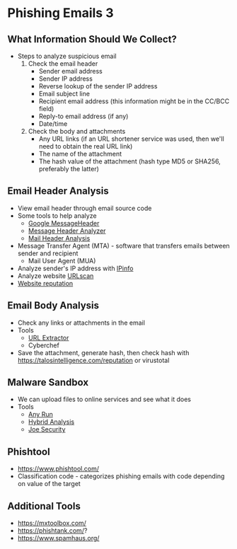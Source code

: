 # Phishing Emails 3


## What Information Should We Collect?
- Steps to analyze suspicious email
    1. Check the email header
        - Sender email address
        - Sender IP address
        - Reverse lookup of the sender IP address
        - Email subject line
        - Recipient email address (this information might be in the CC/BCC field)
        - Reply-to email address (if any)
        - Date/time
    2. Check the body and attachments
        - Any URL links (if an URL shortener service was used, then we'll need to obtain the real URL link)
        - The name of the attachment
        - The hash value of the attachment (hash type MD5 or SHA256, preferably the latter)

## Email Header Analysis
- View email header through email source code
- Some tools to help analyze
    - [Google MessageHeader](https://toolbox.googleapps.com/apps/messageheader/analyzeheader)
    - [Message Header Analyzer](https://mha.azurewebsites.net/)
    - [Mail Header Analysis](https://mailheader.org/)
- Message Transfer Agent (MTA) - software that transfers emails between sender and recipient
    - Mail User Agent (MUA)
- Analyze sender's IP address with [IPinfo](https://ipinfo.io/)
- Analyze website [URLscan](https://urlscan.io/)
- [Website reputation](https://talosintelligence.com/reputation)

## Email Body Analysis
- Check any links or attachments in the email
- Tools
    - [URL Extractor](https://www.convertcsv.com/url-extractor.htm)
    - Cyberchef
- Save the attachment, generate hash, then check hash with https://talosintelligence.com/reputation or virustotal

## Malware Sandbox
- We can upload files to online services and see what it does
- Tools
    - [Any Run](https://app.any.run/)
    - [Hybrid Analysis](https://www.hybrid-analysis.com/)
    - [Joe Security](https://www.joesecurity.org/)

## Phishtool
- https://www.phishtool.com/
- Classification code - categorizes phishing emails with code depending on value of the target

## Additional Tools
- https://mxtoolbox.com/
- https://phishtank.com/?
- https://www.spamhaus.org/

